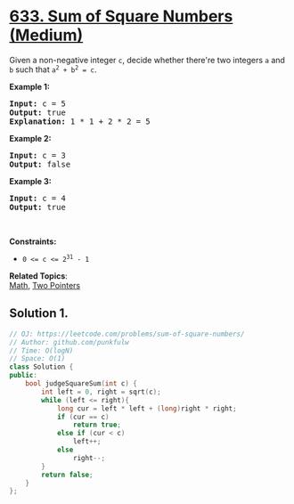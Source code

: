 # [633. Sum of Square Numbers (Medium)](https://leetcode.com/problems/sum-of-square-numbers/)

<p>Given a non-negative integer <code>c</code>, decide whether there're two integers <code>a</code> and <code>b</code> such that <code>a<sup>2</sup> + b<sup>2</sup> = c</code>.</p>


<p><strong>Example 1:</strong></p>
<pre>
<strong>Input:</strong> c = 5
<strong>Output:</strong> true
<strong>Explanation:</strong> 1 * 1 + 2 * 2 = 5
</pre>

<p><strong>Example 2:</strong></p>
<pre>
<strong>Input:</strong> c = 3
<strong>Output:</strong> false
</pre>


<p><strong>Example 3:</strong></p>
<pre>
<strong>Input:</strong> c = 4
<strong>Output:</strong> true
</pre>


<p>&nbsp;</p>
<p><strong>Constraints:</strong></p>

<ul>
  <li><code>0 &lt;= c &lt;= 2<sup>31</sup> - 1</code></li>
</ul>



**Related Topics**:  
[Math](https://leetcode.com/tag/math/), [Two Pointers](https://leetcode.com/tag/two-pointers/)



## Solution 1.


```cpp
// OJ: https://leetcode.com/problems/sum-of-square-numbers/
// Author: github.com/punkfulw
// Time: O(logN)
// Space: O(1)
class Solution {
public:
    bool judgeSquareSum(int c) {
        int left = 0, right = sqrt(c);
        while (left <= right){
            long cur = left * left + (long)right * right;
            if (cur == c)
                return true;
            else if (cur < c)
                left++;
            else 
                right--;
        }
        return false;
    }
};
```

